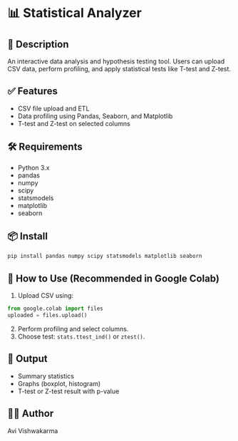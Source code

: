 # 📊 Statistical Analyzer

## 📌 Description
An interactive data analysis and hypothesis testing tool. Users can upload CSV data, perform profiling, and apply statistical tests like T-test and Z-test.

## ✅ Features
- CSV file upload and ETL
- Data profiling using Pandas, Seaborn, and Matplotlib
- T-test and Z-test on selected columns

## 🛠️ Requirements
- Python 3.x
- pandas
- numpy
- scipy
- statsmodels
- matplotlib
- seaborn

## 📦 Install
```bash
pip install pandas numpy scipy statsmodels matplotlib seaborn
```

## 🚀 How to Use (Recommended in Google Colab)
1. Upload CSV using:
```python
from google.colab import files
uploaded = files.upload()
```
2. Perform profiling and select columns.
3. Choose test: `stats.ttest_ind()` or `ztest()`.

## 📂 Output
- Summary statistics
- Graphs (boxplot, histogram)
- T-test or Z-test result with p-value

## 👨‍💻 Author
Avi Vishwakarma
